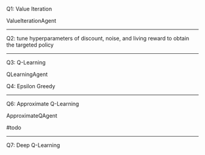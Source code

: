 Q1: Value Iteration

ValueIterationAgent

---

Q2:
tune hyperparameters of discount, noise, and living reward to obtain the targeted policy

---

Q3: Q-Learning

QLearningAgent

Q4: Epsilon Greedy

---

Q6: Approximate Q-Learning

ApproximateQAgent

#todo

---

Q7: Deep Q-Learning
